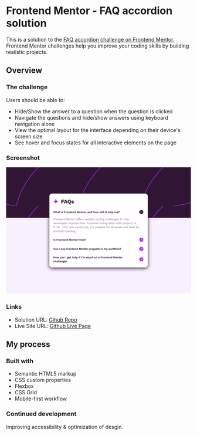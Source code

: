 # Frontend Mentor - FAQ accordion solution

This is a solution to the [FAQ accordion challenge on Frontend Mentor](https://www.frontendmentor.io/challenges/faq-accordion-wyfFdeBwBz). Frontend Mentor challenges help you improve your coding skills by building realistic projects. 

## Overview

### The challenge

Users should be able to:

- Hide/Show the answer to a question when the question is clicked
- Navigate the questions and hide/show answers using keyboard navigation alone
- View the optimal layout for the interface depending on their device's screen size
- See hover and focus states for all interactive elements on the page

### Screenshot

![Project Screenshot](./screenshot.png)


### Links

- Solution URL: [Gihub Repo](https://github.com/qayoommunawar/FAQs-Accordion)
- Live Site URL: [Github Live Page](https://qayoommunawar.github.io/FAQs-Accordion/)

## My process

### Built with

- Semantic HTML5 markup
- CSS custom properties
- Flexbox
- CSS Grid
- Mobile-first workflow




### Continued development

Improving accessibility & optimization of desgin.

